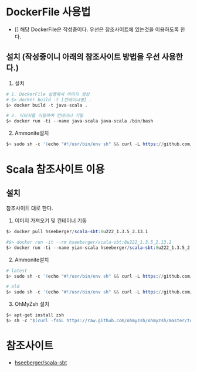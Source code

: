 # DockerFile 사용법
- [] 해당 DockerFile은 작성중이다. 우선은 참조사이트에 있는것을 이용하도록 한다.

## 설치 (작성중이니 아래의 참조사이트 방법을 우선 사용한다.)
1. 설치
```s
# 1. DockerFile 실행해서 이미지 생성
# $> docker build -t [컨테이너명] .
$> docker build -t java-scala .

# 2. 이미지를 이용하여 컨테이너 기동
$> docker run -ti --name java-scala java-scala /bin/bash
```
2. Ammonite설치
```s
$> sudo sh -c '(echo "#!/usr/bin/env sh" && curl -L https://github.com/com-lihaoyi/Ammonite/releases/download/2.4.0/2.13-2.4.0) > /usr/local/bin/amm && chmod +x /usr/local/bin/amm' && amm

```

# Scala 참조사이트 이용

## 설치
참조사이트 대로 한다.
1. 이미지 가져오기 및 컨테이너 기동
```s
$> docker pull hseeberger/scala-sbt:8u222_1.3.5_2.13.1

#$> docker run -it --rm hseeberger/scala-sbt:8u222_1.3.5_2.13.1
$> docker run -ti --name yian-scala hseeberger/scala-sbt:8u222_1.3.5_2.13.1 /bin/bash
```
2. Ammonite설치
```s
# latest
$> sudo sh -c '(echo "#!/usr/bin/env sh" && curl -L https://github.com/com-lihaoyi/Ammonite/releases/download/2.4.0/2.13-2.4.0-23-76673f7f) > /usr/local/bin/amm && chmod +x /usr/local/bin/amm'

# old
$> sudo sh -c '(echo "#!/usr/bin/env sh" && curl -L https://github.com/com-lihaoyi/Ammonite/releases/download/2.3.8/2.13-2.3.8) > /usr/local/bin/amm && chmod +x /usr/local/bin/amm' && amm
```
3. OhMyZsh 설치
```s
$> apt-get install zsh
$> sh -c "$(curl -fsSL https://raw.github.com/ohmyzsh/ohmyzsh/master/tools/install.sh)"
```
# 참조사이트
- [hseeberger/scala-sbt](https://hub.docker.com/r/hseeberger/scala-sbt/)
